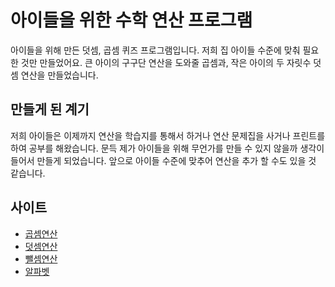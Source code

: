 # 아이들을 위한 수학 연산 프로그램

아이들을 위해 만든 덧셈, 곱셈 퀴즈 프로그램입니다. 저희 집 아이들 수준에 맞춰 필요한 것만 만들었어요. 큰 아이의 구구단 연산을 도와줄 곱셈과, 작은 아이의 두 자릿수 덧셈 연산을 만들었습니다.

## 만들게 된 계기

저희 아이들은 이제까지 연산을 학습지를 통해서 하거나 연산 문제집을 사거나 프린트를 하여 공부를 해왔습니다. 문득 제가 아이들을 위해 무언가를 만들 수 있지 않을까 생각이 들어서 만들게 되었습니다. 앞으로 아이들 수준에 맞추어 연산을 추가 할 수도 있을 것 같습니다.

## 사이트

* [곱셈연산](https://afrobambacar.github.io/math-quiz-for-kids)
* [덧셈연산](https://afrobambacar.github.io/math-quiz-for-kids/addition.html)
* [뺄셈연산](https://afrobambacar.github.io/math-quiz-for-kids/subtraction.html)
* [알파벳](https://afrobambacar.github.io/math-quiz-for-kids/alphabet.html)
